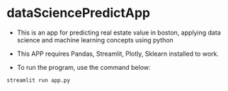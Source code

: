 # dataSciencePredictApp
- This is an app for predicting real estate value in boston, applying data science and machine learning concepts using python
- This APP requires Pandas, Streamlit, Plotly, Sklearn installed to work.

- To run the program, use the command below:
```python
streamlit run app.py
```
